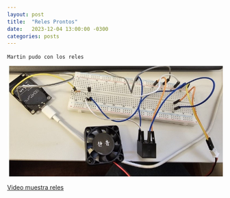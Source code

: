 ```yaml
---
layout: post
title:  "Reles Prontos"
date:   2023-12-04 13:00:00 -0300
categories: posts
---
```


`Martin pudo con los reles`

![rele](/docs/assets/rele.jpeg)

<a href="https://youtu.be/gQaw36v5Qus">Video muestra reles</a>






